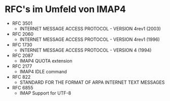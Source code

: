 # RFC's im Umfeld von IMAP4

* RFC 3501
  * INTERNET MESSAGE ACCESS PROTOCOL - VERSION 4rev1 (2003)
* RFC 2060
  * INTERNET MESSAGE ACCESS PROTOCOL - VERSION 4rev1 (1996)
* RFC 1730
  * INTERNET MESSAGE ACCESS PROTOCOL - VERSION 4 (1994)
* RFC 2087
  * IMAP4 QUOTA extension
* RFC 2177
  * IMAP4 IDLE command
* RFC 822
  * STANDARD FOR THE FORMAT OF ARPA INTERNET TEXT MESSAGES
* RFC 6855
  * IMAP Support for UTF-8
